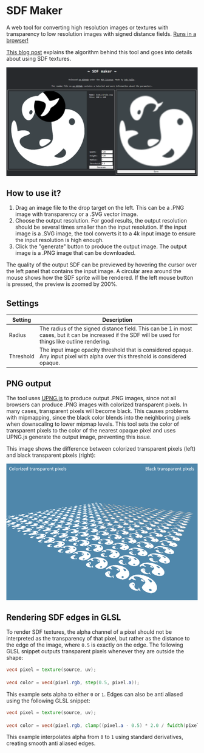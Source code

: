 # SDF Maker
A web tool for converting high resolution images or textures with transparency to low resolution images with signed distance fields.
[Runs in a browser!](https://jobtalle.com/SDFMaker)

[This blog post](https://jobtalle.com/distance_field_transparency.html) explains the algorithm behind this tool and goes into details about using SDF textures.

![Preview](preview.png)

## How to use it?

1. Drag an image file to the drop target on the left. This can be a .PNG image with transparency or a .SVG vector image.
2. Choose the output resolution. For good results, the output resolution should be several times smaller than the input resolution. If the input image is a .SVG image, the tool converts it to a 4k input image to ensure the input resolution is high enough.
3. Click the "generate" button to produce the output image. The output image is a .PNG image that can be downloaded.

The quality of the output SDF can be previewed by hovering the cursor over the left panel that contains the input image. A circular area around the mouse shows how the SDF sprite will be rendered. If the left mouse button is pressed, the preview is zoomed by 200%.

## Settings

|Setting|Description|
|---|---|
|Radius|The radius of the signed distance field. This can be 1 in most cases, but it can be increased if the SDF will be used for things like outline rendering.|
|Threshold|The input image opacity threshold that is considered opaque. Any input pixel with alpha over this threshold is considered opaque.|

## PNG output

The tool uses [UPNG.js](https://github.com/photopea/UPNG.js/) to produce output .PNG images, since not all browsers can produce .PNG images with colorized transparent pixels. In many cases, transparent pixels will become black. This causes problems with mipmapping, since the black color blends into the neighboring pixels when downscaling to lower mipmap levels. This tool sets the color of transparent pixels to the color of the nearest opaque pixel and uses UPNG.js generate the output image, preventing this issue.

This image shows the difference between colorized transparent pixels (left) and black transparent pixels (right):

![Mipmapping](mipmapdemo.png)

## Rendering SDF edges in GLSL

To render SDF textures, the alpha channel of a pixel should not be interpreted as the transparency of that pixel, but rather as the distance to the edge of the image, where `0.5` is exactly on the edge. The following GLSL snippet outputs transparent pixels whenever they are outside the shape:

``` glsl
vec4 pixel = texture(source, uv);

vec4 color = vec4(pixel.rgb, step(0.5, pixel.a));
```

This example sets alpha to either `0` or `1`. Edges can also be anti aliased using the following GLSL snippet:

``` glsl
vec4 pixel = texture(source, uv);

vec4 color = vec4(pixel.rgb, clamp((pixel.a - 0.5) * 2.0 / fwidth(pixel.a), 0., 1.)));
```

This example interpolates alpha from `0` to `1` using standard derivatives, creating smooth anti aliased edges.
